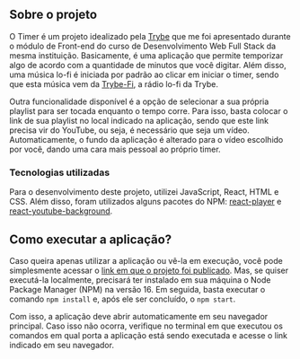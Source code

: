 ## Sobre o projeto
O Timer é um projeto idealizado pela [Trybe](https://betrybe.com) que me foi apresentado durante o módulo de Front-end do curso de Desenvolvimento Web Full Stack da mesma instituição. Basicamente, é uma aplicação que permite temporizar algo de acordo com a quantidade de minutos que você digitar. Além disso, uma música lo-fi é iniciada por padrão ao clicar em iniciar o timer, sendo que esta música vem da [Trybe-Fi](https://www.youtube.com/watch?v=anypqg9428Y), a rádio lo-fi da Trybe.

Outra funcionalidade disponível é a opção de selecionar a sua própria playlist para ser tocada enquanto o tempo corre. Para isso, basta colocar o link de sua playlist no local indicado na aplicação, sendo que este link precisa vir do YouTube, ou seja, é necessário que seja um vídeo. Automaticamente, o fundo da aplicação é alterado para o vídeo escolhido por você, dando uma cara mais pessoal ao próprio timer.
### Tecnologias utilizadas
Para o desenvolvimento deste projeto, utilizei JavaScript, React, HTML e CSS. Além disso, foram utilizados alguns pacotes do NPM: [react-player](https://www.npmjs.com/package/react-player) e [react-youtube-background](https://www.npmjs.com/package/react-youtube-background).
## Como executar a aplicação?
Caso queira apenas utilizar a aplicação ou vê-la em execução, você pode simplesmente acessar o [link em que o projeto foi publicado](https://wes-santos.github.io/timer/). Mas, se quiser executá-la localmente, precisará ter instalado em sua máquina o Node Package Manager (NPM) na versão 16. Em seguida, basta executar o comando `npm install` e, após ele ser concluído, o `npm start`.

Com isso, a aplicação deve abrir automaticamente em seu navegador principal. Caso isso não ocorra, verifique no terminal em que executou os comandos em qual porta a aplicação está sendo executada e acesse o link indicado em seu navegador.
